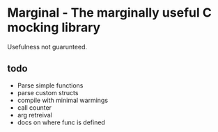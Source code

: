 # Marginal - The marginally useful C mocking library

Usefulness not guarunteed.

## todo

- Parse simple functions
- parse custom structs
- compile with minimal warmings 
- call counter
- arg retreival
- docs on where func is defined
